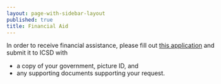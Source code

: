 ```yaml
---
layout: page-with-sidebar-layout
published: true
title: Financial Aid
---
```

In order to receive financial assistance, please fill out [this application](https://drive.google.com/drive/folders/1WJhf60dHzXnKXo4_3Xmv8th4K6uSUwB1?usp=sharing) and submit it to ICSD with  
* a copy of your government, picture ID, and  
* any supporting documents supporting your request.
